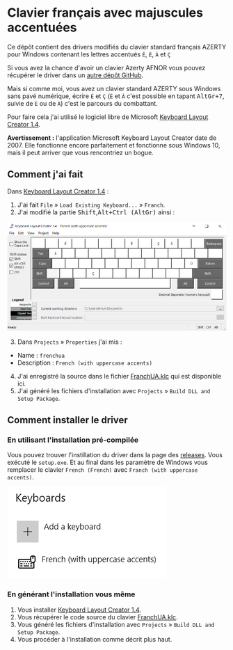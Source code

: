 # Clavier français avec majuscules accentuées

Ce dépôt contient des drivers modifiés du clavier standard français AZERTY pour Windows contenant les lettres accentués `É`, `È`, `À` et `Ç`

Si vous avez la chance d'avoir un clavier Azerty AFNOR vous pouvez récupérer le driver dans un [autre dépôt GitHub](https://github.com/springcomp/optimized-azerty-win).

Mais si comme moi, vous avez un clavier standard AZERTY sous Windows sans pavé numérique, écrire `É` et `Ç` (`È` et `À` c'est possible en tapant <kbd>AltGr+7</kbd>, suivie de `E` ou de `A`) c'est le parcours du combattant.

Pour faire cela j'ai utilisé le logiciel libre de Microsoft [Keyboard Layout Creator 1.4](https://www.microsoft.com/en-us/download/details.aspx?id=22339).

**Avertissement :** l'application Microsoft Keyboard Layout Creator date de 2007. Elle fonctionne encore parfaitement et fonctionne sous Windows 10, mais il peut arriver que vous rencontriez un bogue.

## Comment j'ai fait

Dans [Keyboard Layout Creator 1.4](https://www.microsoft.com/en-us/download/details.aspx?id=22339) :

1. J'ai fait `File` » `Load Existing Keyboard...` » `Franch`.
2. J'ai modifié la partie <kbd>Shift</kbd>,<kbd>Alt+Ctrl (AltGr)</kbd> ainsi :

![Capture écran Keyboard Layout Creator 1.4](klc_screenshot.png)

3. Dans `Projects` » `Properties` j'ai mis :

- Name : `frenchua`
- Description : `French (with uppercase accents)`

4. J'ai enregistré la source dans le fichier [FranchUA.klc](FranchUA.klc) qui est disponible ici.
5. J'ai généré les fichiers d'installation avec `Projects` » `Build DLL and Setup Package`.


## Comment installer le driver

### En utilisant l'installation pré-compilée

Vous pouvez trouver l'instillation du driver dans la page des [releases](https://github.com/kpym/frenchua/releases/latest). Vous exécuté le `setup.exe`. Et au final dans les paramètre de Windows vous remplacer le clavier `French (French)` avec `Franch (with uppercase accents)`.

![Les paramètres Windows du clavier](windows_setup.png)

### En générant l'installation vous même

1. Vous installer [Keyboard Layout Creator 1.4](https://www.microsoft.com/en-us/download/details.aspx?id=22339).
2. Vous récupérer le code source du clavier [FranchUA.klc](FranchUA.klc).
3. Vous généré les fichiers d'installation avec `Projects` » `Build DLL and Setup Package`.
4. Vous procéder à l'installation comme décrit plus haut.



